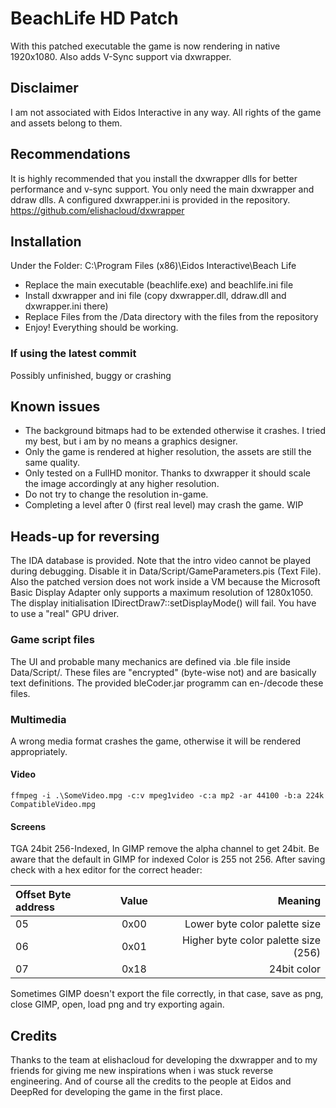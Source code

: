 # BeachLife HD Patch
With this patched executable the game is now rendering in native 1920x1080. Also adds V-Sync support via dxwrapper.

## Disclaimer
I am not associated with Eidos Interactive in any way. All rights of the game and assets belong to them.

## Recommendations
It is highly recommended that you install the dxwrapper dlls for better performance and v-sync support. You only need the main dxwrapper and ddraw dlls. A configured dxwrapper.ini is provided in the repository.
https://github.com/elishacloud/dxwrapper

## Installation
Under the Folder: C:\Program Files (x86)\Eidos Interactive\Beach Life
- Replace the main executable (beachlife.exe) and beachlife.ini file
- Install dxwrapper and ini file (copy dxwrapper.dll, ddraw.dll and dxwrapper.ini there)
- Replace Files from the /Data directory with the files from the repository
- Enjoy! Everything should be working.
### If using the latest commit
Possibly unfinished, buggy or crashing

## Known issues
- The background bitmaps had to be extended otherwise it crashes. I tried my best, but i am by no means a graphics designer.
- Only the game is rendered at higher resolution, the assets are still the same quality.
- Only tested on a FullHD monitor. Thanks to dxwrapper it should scale the image accordingly at any higher resolution.
- Do not try to change the resolution in-game.
- Completing a level after 0 (first real level) may crash the game. WIP

## Heads-up for reversing
The IDA database is provided. Note that the intro video cannot be played during debugging. Disable it in Data/Script/GameParameters.pis (Text File). Also the patched version does not work inside a VM because the Microsoft Basic Display Adapter only supports a maximum resolution of 1280x1050. The display initialisation IDirectDraw7::setDisplayMode() will fail. You have to use a "real" GPU driver. 
### Game script files
The UI and probable many mechanics are defined via .ble file inside Data/Script/. These files are "encrypted" (byte-wise not) and are basically text definitions. The provided bleCoder.jar programm can en-/decode these files.
### Multimedia
A wrong media format crashes the game, otherwise it will be rendered appropriately.
#### Video 
```ffmpeg -i .\SomeVideo.mpg -c:v mpeg1video -c:a mp2 -ar 44100 -b:a 224k CompatibleVideo.mpg```
#### Screens
TGA 24bit 256-Indexed, In GIMP remove the alpha channel to get 24bit. Be aware that the default in GIMP for indexed Color is 255 not 256. After saving check with a hex editor for the correct header:

| Offset Byte address | Value | Meaning |
| :---------------- | :------: | ----: |
| 05       |   0x00  | Lower byte color palette size |
| 06         |   0x01  | Higher byte color palette size (256) |
| 07   |  0x18  | 24bit color |

Sometimes GIMP doesn't export the file correctly, in that case, save as png, close GIMP, open, load png and try exporting again.

## Credits
Thanks to the team at elishacloud for developing the dxwrapper and to my friends for giving me new inspirations when i was stuck reverse engineering. And of course all the credits to the people at Eidos and DeepRed for developing the game in the first place.

  
